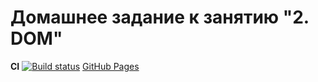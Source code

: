 # Домашнее задание к занятию "2. DOM"

**CI** [![Build status](https://ci.appveyor.com/api/projects/status/xkidh2i33sqcurdk?svg=true)](https://ci.appveyor.com/project/Artyouhan/dom3)    [GitHub Pages](https://github.com/Artyouhan/Dom3)
